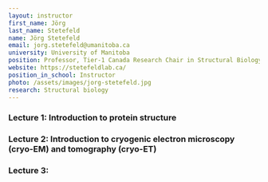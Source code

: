 ```yaml
---
layout: instructor
first_name: Jörg
last_name: Stetefeld
name: Jörg Stetefeld
email: jorg.stetefeld@umanitoba.ca
university: University of Manitoba
position: Professor, Tier-1 Canada Research Chair in Structural Biology and Biophysics
website: https://stetefeldlab.ca/
position_in_school: Instructor
photo: /assets/images/jorg-stetefeld.jpg
research: Structural biology
---
```


### Lecture 1: Introduction to protein structure

### Lecture 2: Introduction to cryogenic electron microscopy (cryo-EM) and tomography (cryo-ET)

### Lecture 3: